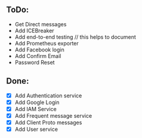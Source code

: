 
## ToDo:

- Get Direct messages
- Add ICEBreaker
- Add end-to-end testing // this helps to document
- Add Prometheus exporter
- Add Facebook login
- Add Confirm Email
- Password Reset

## Done:
- [x] Add Authentication service
- [x] Add Google Login
- [x] Add IAM Service
- [x] Add Frequent message service
- [x] Add Client Proto messages
- [x] Add User service